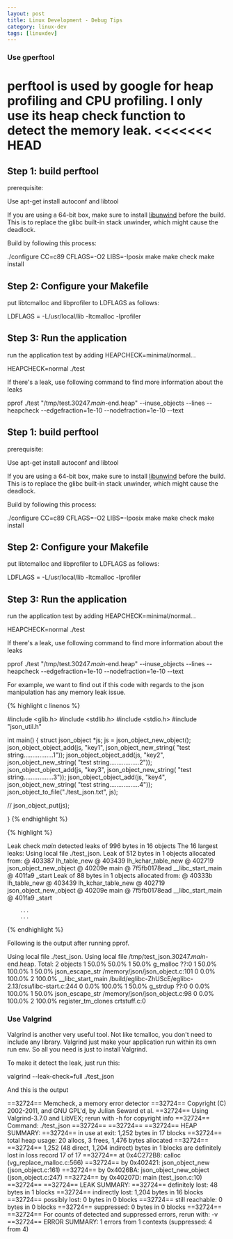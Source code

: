 ```yaml
---
layout: post
title: Linux Development - Debug Tips
category: linux-dev
tags: [linuxdev]
---
```


### Use gperftool

perftool is used by google for heap profiling and CPU profiling. I only use its heap check function to detect the memory leak. 
<<<<<<< HEAD
=======

Step 1: build perftool
---------------------------------
prerequisite:

Use apt-get install autoconf and libtool

If you are using a 64-bit box, make sure to install [libunwind](http://download.savannah.gnu.org/releases/libunwind/libunwind-0.99-beta.tar.gz) before the build. This is to replace the glibc built-in stack unwinder, which might cause the deadlock.

Build by following this process:

./configure CC=c89 CFLAGS=-O2 LIBS=-lposix
make
make check
make install


Step 2: Configure your Makefile
--------------------------------------

put libtcmalloc and libprofiler to  LDFLAGS as follows:

LDFLAGS = -L/usr/local/lib  -ltcmalloc -lprofiler


Step 3: Run the application
--------------------------------------
run the application test by adding HEAPCHECK=minimal/normal...

HEAPCHECK=normal ./test

If there's a leak, use following command to find more information about the leaks

pprof ./test "/tmp/test.30247._main_-end.heap" --inuse_objects --lines --heapcheck --edgefraction=1e-10 --nodefraction=1e-10 --text

Step 1: build perftool
---------------------------------
prerequisite:

Use apt-get install autoconf and libtool

If you are using a 64-bit box, make sure to install [libunwind](http://download.savannah.gnu.org/releases/libunwind/libunwind-0.99-beta.tar.gz) before the build. This is to replace the glibc built-in stack unwinder, which might cause the deadlock.

Build by following this process:

./configure CC=c89 CFLAGS=-O2 LIBS=-lposix
make
make check
make install


Step 2: Configure your Makefile
--------------------------------------

put libtcmalloc and libprofiler to  LDFLAGS as follows:

LDFLAGS = -L/usr/local/lib  -ltcmalloc -lprofiler


Step 3: Run the application
--------------------------------------
run the application test by adding HEAPCHECK=minimal/normal...

HEAPCHECK=normal ./test

If there's a leak, use following command to find more information about the leaks

pprof ./test "/tmp/test.30247._main_-end.heap" --inuse_objects --lines --heapcheck --edgefraction=1e-10 --nodefraction=1e-10 --text


For example, we want to find out if this code with regards to the json manipulation has any memory leak issue. 

{% highlight c linenos %}


#include <glib.h>
#include <stdlib.h>
#include <stdio.h>
#include "json_util.h"

int main()
{
        struct json_object *js;
        js = json_object_new_object();
        json_object_object_add(js, "key1", json_object_new_string( "test string.................1"));
        json_object_object_add(js, "key2", json_object_new_string( "test string.................2"));
        json_object_object_add(js, "key3", json_object_new_string( "test string.................3"));
        json_object_object_add(js, "key4", json_object_new_string( "test string.................4"));
        json_object_to_file("./test_json.txt", js); 

//        json_object_put(js);

}
{% endhighlight %}

{% highlight %}

Leak check _main_ detected leaks of 996 bytes in 16 objects
The 16 largest leaks:
Using local file ./test_json.
Leak of 512 bytes in 1 objects allocated from:
	@ 403387 lh_table_new
	@ 403439 lh_kchar_table_new
	@ 402719 json_object_new_object
	@ 40209e main
	@ 7f5fb0178ead __libc_start_main
	@ 401fa9 _start
Leak of 88 bytes in 1 objects allocated from:
	@ 40333b lh_table_new
	@ 403439 lh_kchar_table_new
	@ 402719 json_object_new_object
	@ 40209e main
	@ 7f5fb0178ead __libc_start_main
	@ 401fa9 _start

        ...
        ...
{%  endhighlight %}

Following is the output after running pprof. 

Using local file ./test_json.
Using local file /tmp/test_json.30247._main_-end.heap.
Total: 2 objects
       1  50.0%  50.0%        1  50.0% g_malloc ??:0
       1  50.0% 100.0%        1  50.0% json_escape_str /memory/json/json_object.c:101
       0   0.0% 100.0%        2 100.0% __libc_start_main /build/eglibc-ZhUScE/eglibc-2.13/csu/libc-start.c:244
       0   0.0% 100.0%        1  50.0% g_strdup ??:0
       0   0.0% 100.0%        1  50.0% json_escape_str /memory/json/json_object.c:98
       0   0.0% 100.0%        2 100.0% register_tm_clones crtstuff.c:0

### Use Valgrind
Valgrind is another very useful tool. Not like tcmalloc, you don't need to include any library. Valgrind just make your application run within its own run env. So all you need is just to install Valgrind. 

To make it detect the leak, just run this:

valgrind --leak-check=full ./test_json

And this is the output


==32724== Memcheck, a memory error detector
==32724== Copyright (C) 2002-2011, and GNU GPL'd, by Julian Seward et al.
==32724== Using Valgrind-3.7.0 and LibVEX; rerun with -h for copyright info
==32724== Command: ./test_json
==32724== 
==32724== 
==32724== HEAP SUMMARY:
==32724==     in use at exit: 1,252 bytes in 17 blocks
==32724==   total heap usage: 20 allocs, 3 frees, 1,476 bytes allocated
==32724== 
==32724== 1,252 (48 direct, 1,204 indirect) bytes in 1 blocks are definitely lost in loss record 17 of 17
==32724==    at 0x4C272B8: calloc (vg_replace_malloc.c:566)
==32724==    by 0x402421: json_object_new (json_object.c:161)
==32724==    by 0x4026BA: json_object_new_object (json_object.c:247)
==32724==    by 0x40207D: main (test_json.c:10)
==32724== 
==32724== LEAK SUMMARY:
==32724==    definitely lost: 48 bytes in 1 blocks
==32724==    indirectly lost: 1,204 bytes in 16 blocks
==32724==      possibly lost: 0 bytes in 0 blocks
==32724==    still reachable: 0 bytes in 0 blocks
==32724==         suppressed: 0 bytes in 0 blocks
==32724== 
==32724== For counts of detected and suppressed errors, rerun with: -v
==32724== ERROR SUMMARY: 1 errors from 1 contexts (suppressed: 4 from 4)

